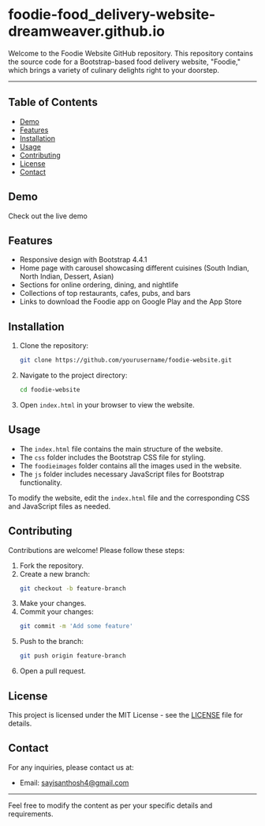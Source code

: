 # foodie-food_delivery-website-dreamweaver.github.io
Welcome to the Foodie Website GitHub repository. This repository contains the source code for a Bootstrap-based food delivery website, "Foodie," which brings a variety of culinary delights right to your doorstep.

---

## Table of Contents

- [Demo](#demo)
- [Features](#features)
- [Installation](#installation)
- [Usage](#usage)
- [Contributing](#contributing)
- [License](#license)
- [Contact](#contact)

## Demo

Check out the live demo 

## Features

- Responsive design with Bootstrap 4.4.1
- Home page with carousel showcasing different cuisines (South Indian, North Indian, Dessert, Asian)
- Sections for online ordering, dining, and nightlife
- Collections of top restaurants, cafes, pubs, and bars
- Links to download the Foodie app on Google Play and the App Store

## Installation

1. Clone the repository:
    ```bash
    git clone https://github.com/yourusername/foodie-website.git
    ```
2. Navigate to the project directory:
    ```bash
    cd foodie-website
    ```
3. Open `index.html` in your browser to view the website.

## Usage

- The `index.html` file contains the main structure of the website.
- The `css` folder includes the Bootstrap CSS file for styling.
- The `foodieimages` folder contains all the images used in the website.
- The `js` folder includes necessary JavaScript files for Bootstrap functionality.

To modify the website, edit the `index.html` file and the corresponding CSS and JavaScript files as needed.

## Contributing

Contributions are welcome! Please follow these steps:

1. Fork the repository.
2. Create a new branch:
    ```bash
    git checkout -b feature-branch
    ```
3. Make your changes.
4. Commit your changes:
    ```bash
    git commit -m 'Add some feature'
    ```
5. Push to the branch:
    ```bash
    git push origin feature-branch
    ```
6. Open a pull request.

## License

This project is licensed under the MIT License - see the [LICENSE](foodie) file for details.

## Contact

For any inquiries, please contact us at:


- Email: sayisanthosh4@gmail.com

---

Feel free to modify the content as per your specific details and requirements.
